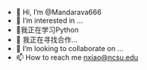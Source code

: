 - 👋 Hi, I’m @Mandarava666
- 👀 I’m interested in ...
- 🌱我正在学习Python
- 💞️ 我正在寻找合作...
- 💞️ I’m looking to collaborate on ...
- 📫 How to reach me nxiao@ncsu.edu

<!---
Mandarava666/Mandarava666 is a ✨ special ✨ repository because its `README.md` (this file) appears on your GitHub profile.
You can click the Preview link to take a look at your changes.
--->
